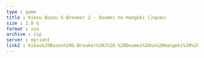 ```yaml
---
type : game
title : Kikou Busou G-Breaker 2 - Doumei no Hangeki (Japan)
size : 2.8 G
format : iso
archive : zip
server : myrient
link2 : Kikou%20Busou%20G-Breaker%202%20-%20Doumei%20no%20Hangeki%20%28Japan%29
---
```

